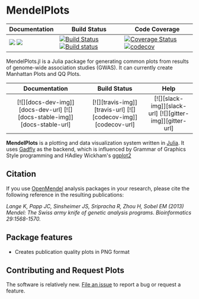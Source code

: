 # MendelPlots

| **Documentation** | **Build Status** | **Code Coverage**  |
|-------------------|------------------|--------------------|
| [![](https://img.shields.io/badge/docs-stable-blue.svg)](https://OpenMendel.github.io/MendelPlots.jl/stable) [![](https://img.shields.io/badge/docs-latest-blue.svg)](https://OpenMendel.github.io/MendelPlots.jl/latest) | [![Build Status](https://travis-ci.org/OpenMendel/MendelPlots.jl.svg?branch=master)](https://travis-ci.org/OpenMendel/MendelPlots.jl) [![Build status](https://ci.appveyor.com/api/projects/status/9qkvj4pbw8cwxa9l/branch/master?svg=true)](https://ci.appveyor.com/project/Chris-German/mendelplots-jl/branch/master) | [![Coverage Status](https://coveralls.io/repos/github/OpenMendel/MendelPlots.jl/badge.svg?branch=master)](https://coveralls.io/github/OpenMendel/MendelPlots.jl?branch=master) [![codecov](https://codecov.io/gh/OpenMendel/MendelPlots.jl/branch/master/graph/badge.svg)](https://codecov.io/gh/OpenMendel/MendelPlots.jl) |  


MendelPlots.jl is a Julia package for generating common plots from results of genome-wide association studies (GWAS). It can currently create Manhattan Plots and QQ Plots. 

| **Documentation** | **Build Status** | **Help** |
|:---:|:---:|:---:|
| [![][docs-dev-img]][docs-dev-url] [![][docs-stable-img]][docs-stable-url] | [![][travis-img]][travis-url] [![][codecov-img]][codecov-url] | [![][slack-img]][slack-url] [![][gitter-img]][gitter-url] |

**MendelPlots** is a plotting and data visualization system written in
[Julia](http://julialang.org/). It uses [Gadfly](https://github.com/GiovineItalia/Gadfly.jl) as the backend, which is influenced by Grammar of Graphics Style programming and HAdley Wickham's [ggplot2](http://ggplot2.org/)

## Citation

If you use [OpenMendel](https://openmendel.github.io) analysis packages in your research, please cite the following reference in the resulting publications:

*Lange K, Papp JC, Sinsheimer JS, Sripracha R, Zhou H, Sobel EM (2013) Mendel: The Swiss army knife of genetic analysis programs. Bioinformatics 29:1568-1570.*


## Package features

- Creates publication quality plots in PNG format


## Contributing and Request Plots

The software is relatively new. [File an
issue](https://github.com/OpenMendel/MendelPlots.jl/issues/new) to report a
bug or request a feature.

